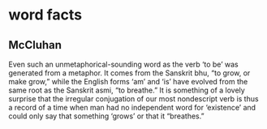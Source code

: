 # word facts

## McCluhan

Even such an unmetaphorical-sounding word as the verb ‘to be’ was generated from a metaphor. It comes from the Sanskrit bhu, “to grow, or make grow,” while the English forms ‘am’ and ‘is’ have evolved from the same root as the Sanskrit asmi, “to breathe.” It is something of a lovely surprise that the irregular conjugation of our most nondescript verb is thus a record of a time when man had no independent word for ‘existence’ and could only say that something ‘grows’ or that it “breathes.”

